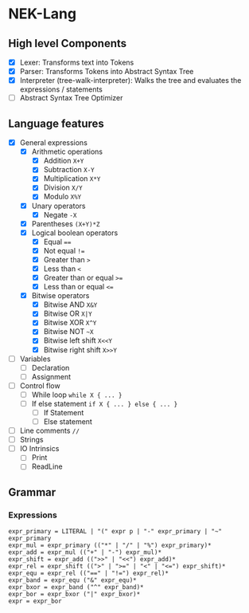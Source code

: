 # NEK-Lang

## High level Components

- [x] Lexer: Transforms text into Tokens
- [x] Parser: Transforms Tokens into Abstract Syntax Tree
- [x] Interpreter (tree-walk-interpreter): Walks the tree and evaluates the expressions / statements
- [ ] Abstract Syntax Tree Optimizer

## Language features

- [x] General expressions
  - [x] Arithmetic operations
    - [x] Addition `X+Y`
    - [x] Subtraction `X-Y`
    - [x] Multiplication `X*Y`
    - [x] Division `X/Y`
    - [x] Modulo `X%Y`
  - [x] Unary operators
    - [x] Negate `-X`
  - [x] Parentheses `(X+Y)*Z`
  - [x] Logical boolean operators
    - [x] Equal `==`
    - [x] Not equal `!=`
    - [x] Greater than `>`
    - [x] Less than `<`
    - [x] Greater than or equal `>=`
    - [x] Less than or equal `<=`
  - [x] Bitwise operators
    - [x] Bitwise AND `X&Y`
    - [x] Bitwise OR `X|Y`
    - [x] Bitwise XOR `X^Y`
    - [x] Bitwise NOT `~X`
    - [x] Bitwise left shift `X<<Y`
    - [x] Bitwise right shift `X>>Y`
- [ ] Variables
  - [ ] Declaration
  - [ ] Assignment
- [ ] Control flow
  - [ ] While loop `while X { ... }`
  - [ ] If else statement `if X { ... } else { ... }`
    - [ ] If Statement
    - [ ] Else statement
- [ ] Line comments `//`
- [ ] Strings
- [ ] IO Intrinsics
  - [ ] Print
  - [ ] ReadLine

## Grammar

### Expressions

```
expr_primary = LITERAL | "(" expr p | "-" expr_primary | "~" expr_primary
expr_mul = expr_primary (("*" | "/" | "%") expr_primary)*
expr_add = expr_mul (("+" | "-") expr_mul)*
expr_shift = expr_add ((">>" | "<<") expr_add)*
expr_rel = expr_shift ((">" | ">=" | "<" | "<=") expr_shift)*
expr_equ = expr_rel (("==" | "!=") expr_rel)*
expr_band = expr_equ ("&" expr_equ)*
expr_bxor = expr_band ("^" expr_band)*
expr_bor = expr_bxor ("|" expr_bxor)*
expr = expr_bor
```